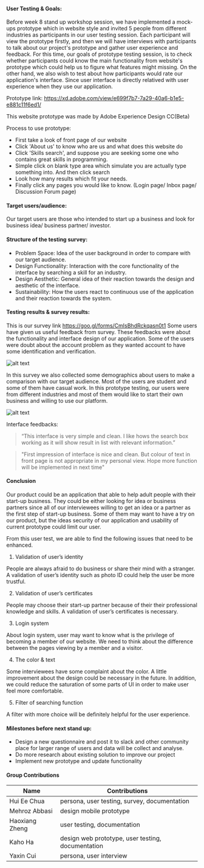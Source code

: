 #### User Testing & Goals:
Before week 8 stand up workshop session, we have implemented a mock-ups prototype which in website style and invited 5 people from different industries as participants in our user testing session. Each participant will view the prototype firstly, and then we will have interviews with participants to talk about our project's prototype and gather user experience and feedback. For this time, our goals of prototype testing session, is to check whether participants could know the main functionality from website's prototype which could help us to figure what features might missing. On the other hand, we also wish to test about how participants would rate our application's interface. Since user interface is directly relatived with user experience when they use our application.


Prototype link: https://xd.adobe.com/view/e699f7b7-7a29-40a6-b1e5-e881c11f6ed1/

This website prototype was made by Adobe Experience Design CC(Beta)

Process to use prototype:
- First take a look of front page of our website
- Click 'About us' to know who are us and what does this website do
- Click 'Skills search', and suppose you are seeking some one who contains great skills in programming.
- Simple click on blank type area which simulate you are actually type something into. And then click search
- Look how many results which fit your needs.
- Finally click any pages you would like to know. (Login page/ Inbox page/ Discussion Forum page)





#### Target users/audience:
Our target users are those who intended to start up a business and look for business idea/ business partner/ investor. 


#### Structure of the testing survey:
-	Problem Space: Idea of the user background in order to compare with our target audience. 
-	Design Functionality: Interaction with the core functionality of the interface by searching a skill for an industry.
-	Design Aesthetic: General idea of their reaction towards the design and aesthetic of the interface.
-	Sustainability: How the users react to continuous use of the application and their reaction towards the system. 


#### Testing results & survey results: 

This is our survey link https://goo.gl/forms/CmIsBhdRckqasn0t1
Some users have given us useful feedback from survey. These feedbacks were about the functionality and interface design of our application. Some of the users were doubt about the account problem as they wanted account to have some identification and verification. 

![alt text](https://github.com/deco3500-2017/teamhighfive/blob/master/Week%208%20Stand%20Up/12.png)


In this survey we also collected some demographics about users to make a comparison with our target audience. Most of the users are student and some of them have casual work. In this prototype testing, our users were from different industries and most of them would like to start their own business and willing to use our platform. 

![alt text](https://github.com/deco3500-2017/teamhighfive/blob/master/Week%208%20Stand%20Up/1.png)

Interface feedbacks:

> “This interface is very simple and clean. I like hows the search box working as it will show result in list with relevant information.” 

> "First impression of interface is nice and clean. But colour of text in front page is not appropriate in my personal view. Hope more function will be implemented in next time"


#### Conclusion

Our product could be an application that able to help adult people with their start-up business. They could be either looking for idea or business partners since all of our interviewees willing to get an idea or a partner as the first step of start-up business. Some of them may want to have a try on our product, but the ideas security of our application and usability of current prototype could limit our user.

From this user test, we are able to find the following issues that need to be enhanced.

1. Validation of user’s identity

People are always afraid to do business or share their mind with a stranger. A validation of user’s identity such as photo ID could help the user be more trustful.


2. Validation of user’s certificates

People may choose their start-up partner because of their their professional knowledge and skills.  A validation of user’s certificates is necessary.


3. Login system

About login system, user may want to know what is the privilege of becoming a member of our website. We need to think about the difference between the pages viewing by a member and a visitor. 


4. The color & text

Some interviewees have some complaint about the color. A little improvement about the design could be necessary in the future. In addition, we could reduce the saturation of some parts of UI in order to make user feel more comfortable.


5. Filter of searching function

A filter with more choice will be definitely helpful for the user experience.




#### Milestones before next stand up:
- Design a new questionnaire and post it to slack and other community place for larger range of users and data will be collect and analyse. 
- Do more research about existing solution to improve our project
- Implement new prototype and update functionality

#### Group Contributions
Name | Contributions
-- | --- 
Hui Ee Chua | persona, user testing, survey, documentation
Mehroz Abbasi | design mobile prototype
Haoxiang Zheng | user testing, documentation
Kaho Ha | design web prototype, user testing, documentation
Yaxin Cui |  persona, user interview
